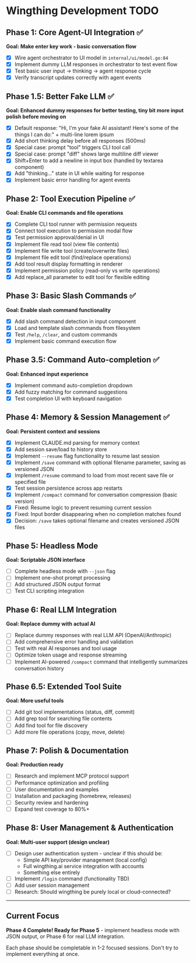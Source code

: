 # Wingthing Development TODO

## Phase 1: Core Agent-UI Integration ✅
**Goal: Make enter key work - basic conversation flow**

- [x] Wire agent orchestrator to UI model in `internal/ui/model.go:84`
- [x] Implement dummy LLM responses in orchestrator to test event flow
- [x] Test basic user input → thinking → agent response cycle
- [x] Verify transcript updates correctly with agent events

## Phase 1.5: Better Fake LLM ✅
**Goal: Enhanced dummy responses for better testing, tiny bit more input polish before moving on**

- [x] Default response: "Hi, I'm your fake AI assistant! Here's some of the things I can do:" + multi-line lorem ipsum
- [x] Add short thinking delay before all responses (500ms)
- [x] Special case: prompt "tool" triggers CLI tool call
- [x] Special case: prompt "diff" shows large multiline diff viewer
- [x] Shift+Enter to add a newline in input box (handled by textarea component)
- [x] Add "thinking..." state in UI while waiting for response
- [x] Implement basic error handling for agent events

## Phase 2: Tool Execution Pipeline ✅
**Goal: Enable CLI commands and file operations**

- [x] Complete CLI tool runner with permission requests  
- [x] Connect tool execution to permission modal flow
- [x] Test permission approval/denial in UI
- [x] Implement file read tool (view file contents)
- [x] Implement file write tool (create/overwrite files)
- [x] Implement file edit tool (find/replace operations)
- [x] Add tool result display formatting in renderer
- [x] Implement permission policy (read-only vs write operations)
- [x] Add replace_all parameter to edit tool for flexible editing

## Phase 3: Basic Slash Commands ✅
**Goal: Enable slash command functionality**

- [x] Add slash command detection in input component
- [x] Load and template slash commands from filesystem
- [x] Test `/help`, `/clear`, and custom commands
- [x] Implement basic command execution flow

## Phase 3.5: Command Auto-completion ✅
**Goal: Enhanced input experience**

- [x] Implement command auto-completion dropdown
- [x] Add fuzzy matching for command suggestions
- [x] Test completion UI with keyboard navigation

## Phase 4: Memory & Session Management ✅
**Goal: Persistent context and sessions**

- [x] Implement CLAUDE.md parsing for memory context
- [x] Add session save/load to history store
- [x] Implement `--resume` flag functionality to resume last session
- [x] Implement `/save` command with optional filename parameter, saving as versioned JSON
- [x] Implement `/resume` command to load from most recent save file or specified file
- [x] Test session persistence across app restarts
- [x] Implement `/compact` command for conversation compression (basic version)
- [x] Fixed: Resume logic to prevent resuming current session
- [x] Fixed: Input border disappearing when no completion matches found
- [x] Decision: `/save` takes optional filename and creates versioned JSON files

## Phase 5: Headless Mode
**Goal: Scriptable JSON interface**

- [ ] Complete headless mode with `--json` flag
- [ ] Implement one-shot prompt processing
- [ ] Add structured JSON output format
- [ ] Test CLI scripting integration

## Phase 6: Real LLM Integration  
**Goal: Replace dummy with actual AI**

- [ ] Replace dummy responses with real LLM API (OpenAI/Anthropic)
- [ ] Add comprehensive error handling and validation
- [ ] Test with real AI responses and tool usage
- [ ] Optimize token usage and response streaming
- [ ] Implement AI-powered `/compact` command that intelligently summarizes conversation history

## Phase 6.5: Extended Tool Suite
**Goal: More useful tools**

- [ ] Add git tool implementations (status, diff, commit)
- [ ] Add grep tool for searching file contents  
- [ ] Add find tool for file discovery
- [ ] Add more file operations (copy, move, delete)

## Phase 7: Polish & Documentation
**Goal: Production ready**

- [ ] Research and implement MCP protocol support
- [ ] Performance optimization and profiling
- [ ] User documentation and examples
- [ ] Installation and packaging (homebrew, releases)
- [ ] Security review and hardening
- [ ] Expand test coverage to 80%+

## Phase 8: User Management & Authentication
**Goal: Multi-user support (design unclear)**

- [ ] Design user authentication system - unclear if this should be:
  - Simple API key/provider management (local config)
  - Full wingthing.ai service integration with accounts
  - Something else entirely
- [ ] Implement `/login` command (functionality TBD)
- [ ] Add user session management
- [ ] Research: Should wingthing be purely local or cloud-connected?

---

## Current Focus
**Phase 4 Complete! Ready for Phase 5** - implement headless mode with JSON output, or Phase 6 for real LLM integration.

Each phase should be completable in 1-2 focused sessions. Don't try to implement everything at once.
